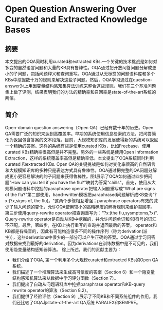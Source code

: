 # Open Question Answering Over Curated and Extracted Knowledge Bases

## 摘要
本文提出的OQA同时利用curated和extracted KBs.一个关键的技术挑战是如何对多变的自然语言问题和大量的KB具有鲁棒性。OQA通过把开放问答问题分解成更小的子问题，包括问题释义和查询重写。OQA通过从无标签的问题语料库和多个KBs中挖掘数十万的规则来解决这些子问题。然后，OQA学习通过在question-answer对上用因变量结构感知集算法训练来整合这些规则。我们在三个基准问题集上做了评测，结果表明我们的方法的精确率和召回率是state-of-the-art系统的两倍。

## 简介
Open-domain question answering（Open QA）已经有数十年的历史。Open QA需要广泛的知识来达到高覆盖率。早期的系统使用信息检索的方法，把问答简化为返回包含答案的文本段落。目前，大规模知识库的发展使得新的系统可以返回一个精确的答案。这样的系统有些是使用curated KBs，比如Freebase，使用curated KBs精确率很高但是并不完整。另外的一些系统是使用Open Information Extraction，这样的系统覆盖率高但是精确率低。本文提出了OQA系统同时利用curated 和extracted KBs.
Open QA的关键挑战是如何对变化率很高的自然语言和大规模知识库的多种只是表达方式具有鲁棒性。OQA通过把完整的QA问题分解成更小更容易解决的的子问题来获得鲁棒性。图1展示了OQA如何通过四步把问题"How can you tell if you have the flu?"映射为答案"chills"。首先，使用从大规模问题语料中挖掘的paraphrase operater把输入问题重写成"What are signs of the flu?"第二部使用，hand-written模板把paraphrased问题解析成KB查询"?x:(?x,signs of, the flu)。"这两个步骤相互增强；paraphrase operators有效的减少了输入问题的变化，允许OQA使用较小的高精确度的解析规则来维护召回率。第三步使用query-rewrite operator把查询重写为："?x:(the flu,sysmptoms,?x)". Query-rewrite operator是自动从KB中挖掘的，并允许问题单词和KB符号的词汇不匹配。最后，第四步，在KB上执行重写的查询并返回最后的答案。
operator和KB都是有噪音的，因此有可能构造很多不同的操作序列（称为derivation(派生)），这些derivations中很少的一部分可以产生正确的答案。OQA通过学习问答对数据来找到最好的derivation。因为derivations在训练数据中是不可见的，我们使用隐变量结构感知器算法。
综上所述，我们的贡献主要为：
* 我们介绍了OQA, 第一个利用多个大规模curated和extracted KBs的Open QA系统。
* 我们描述了一个推理算法来生成高可信度的答案（Section 6）和一个隐变量结构感知机算法来从数据中学习评分函数（Section 7）。
* 我们提出了自动从问题语料库中挖掘paraphrase operator和KB-query rewrite operator的算法（Section 8.2）。
* 我们提供了经验评估（Section 9）,展示了不同KB和不同系统组件的作用。我们还比较了OQA与state-of-the-art QA系统 PARALEX和SEMPRE。